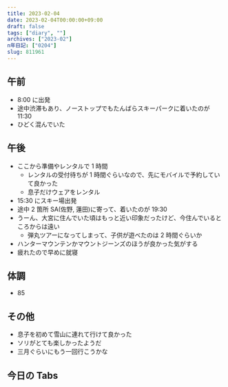 ```yaml
---
title: 2023-02-04
date: 2023-02-04T00:00:00+09:00
draft: false
tags: ["diary", ""]
archives: ["2023-02"]
n年日記: ["0204"]
slug: 811961
---
```


## 午前

- 8:00 に出発
- 途中渋滞もあり、ノーストップでもたんばらスキーパークに着いたのが 11:30
- ひどく混んでいた

## 午後

- ここから準備やレンタルで 1 時間
  - レンタルの受付待ちが 1 時間ぐらいなので、先にモバイルで予約していて良かった
  - 息子だけウェアをレンタル
- 15:30 にスキー場出発
- 途中 2 箇所 SA(佐野, 蓮田)に寄って、着いたのが 19:30
- うーん、大宮に住んでいた頃はもっと近い印象だったけど、今住んでいるところからは遠い
  - 弾丸ツアーになってしまって、子供が遊べたのは 2 時間ぐらいか
- ハンターマウンテンかマウントジーンズのほうが良かった気がする
- 疲れたので早めに就寝

## 体調

- 85

## その他

- 息子を初めて雪山に連れて行けて良かった
- ソリがとても楽しかったようだ
- 三月ぐらいにもう一回行こうかな

## 今日の Tabs
